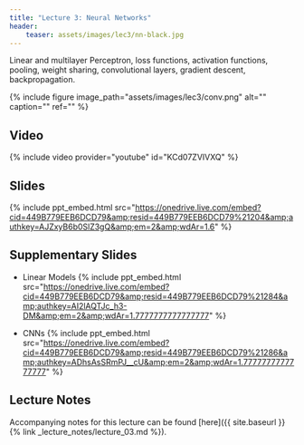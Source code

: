 ```yaml
---
title: "Lecture 3: Neural Networks"
header:
    teaser: assets/images/lec3/nn-black.jpg
---
```


Linear and multilayer Perceptron, loss functions, activation functions, pooling,
weight sharing, convolutional layers, gradient descent, backpropagation.

{% include figure
image_path="assets/images/lec3/conv.png"
alt="" caption="" ref=""
%}

## Video

{% include video provider="youtube" id="KCd07ZVIVXQ" %}

## Slides

{% include ppt_embed.html src="https://onedrive.live.com/embed?cid=449B779EEB6DCD79&amp;resid=449B779EEB6DCD79%21204&amp;authkey=AJZxyB6b0SlZ3gQ&amp;em=2&amp;wdAr=1.6" %}

## Supplementary Slides

- Linear Models
{% include ppt_embed.html src="https://onedrive.live.com/embed?cid=449B779EEB6DCD79&amp;resid=449B779EEB6DCD79%21284&amp;authkey=AI2lAQTJc_h3-DM&amp;em=2&amp;wdAr=1.7777777777777777" %}

- CNNs
{% include ppt_embed.html src="https://onedrive.live.com/embed?cid=449B779EEB6DCD79&amp;resid=449B779EEB6DCD79%21286&amp;authkey=ADhsAsSRmPJ__cU&amp;em=2&amp;wdAr=1.7777777777777777" %}

## Lecture Notes

Accompanying notes for this lecture can be found [here]({{ site.baseurl }}{% link _lecture_notes/lecture_03.md %}).
